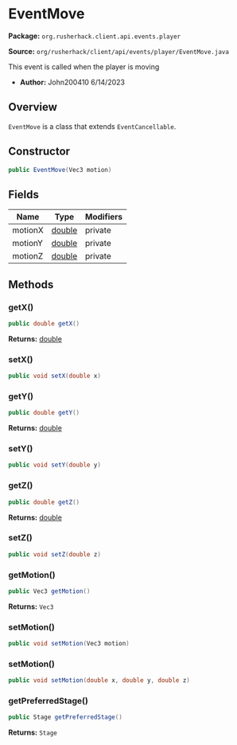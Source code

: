 # EventMove

**Package:** `org.rusherhack.client.api.events.player`

**Source:** `org/rusherhack/client/api/events/player/EventMove.java`

This event is called when the player is moving
* **Author:** John200410 6/14/2023



## Overview

`EventMove` is a class that extends `EventCancellable`.

## Constructor

```java
public EventMove(Vec3 motion)
```

## Fields

| Name | Type | Modifiers |
|------|------|----------|
| motionX | [double](https://docs.oracle.com/en/java/javase/21/docs/api/java.base/java/lang/Double.html) | private |
| motionY | [double](https://docs.oracle.com/en/java/javase/21/docs/api/java.base/java/lang/Double.html) | private |
| motionZ | [double](https://docs.oracle.com/en/java/javase/21/docs/api/java.base/java/lang/Double.html) | private |


## Methods

### getX()

```java
public double getX()
```

**Returns:** [double](https://docs.oracle.com/en/java/javase/21/docs/api/java.base/java/lang/Double.html)

### setX()

```java
public void setX(double x)
```

### getY()

```java
public double getY()
```

**Returns:** [double](https://docs.oracle.com/en/java/javase/21/docs/api/java.base/java/lang/Double.html)

### setY()

```java
public void setY(double y)
```

### getZ()

```java
public double getZ()
```

**Returns:** [double](https://docs.oracle.com/en/java/javase/21/docs/api/java.base/java/lang/Double.html)

### setZ()

```java
public void setZ(double z)
```

### getMotion()

```java
public Vec3 getMotion()
```

**Returns:** `Vec3`

### setMotion()

```java
public void setMotion(Vec3 motion)
```

### setMotion()

```java
public void setMotion(double x, double y, double z)
```

### getPreferredStage()

```java
public Stage getPreferredStage()
```

**Returns:** `Stage`

